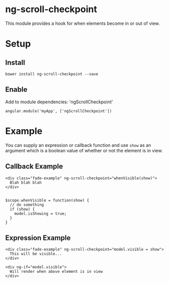 ng-scroll-checkpoint
====================

This module provides a hook for when elements become in or out of view.

# Setup

## Install

    bower install ng-scroll-checkpoint --save

## Enable

Add to module dependencies: 'ngScrollCheckpoint'

```
angular.module('myApp', ['ngScrollCheckpoint'])
```

# Example

You can supply an expression or callback function and use `show` as an argument which is a boolean value of whether or not the element is in view.

## Callback Example
```
<div class="fade-example" ng-scroll-checkpoint="whenVisible(show)">
  Blah blah blah
</div>


$scope.whenVisible = function(show) {
  // do something
  if (show) {
    model.isShowing = true;
  }
}

```

## Expression Example
```
<div class="fade-example" ng-scroll-checkpoint="model.visible = show">
  This will be visible...
</div>

<div ng-if="model.visible">
  Will render when above element is in view
</div>
```
